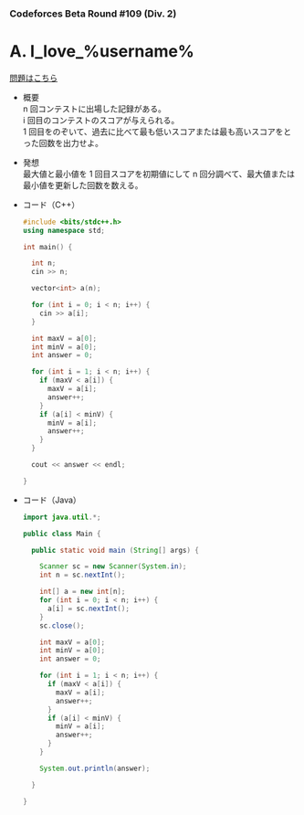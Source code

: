 ### Codeforces Beta Round #109 (Div. 2)

# A. I_love_%username%

  [問題はこちら](https://codeforces.com/problemset/problem/155/A)
  
- 概要<br>
  n 回コンテストに出場した記録がある。<br>
  i 回目のコンテストのスコアが与えられる。<br>
  1 回目をのぞいて、過去に比べて最も低いスコアまたは最も高いスコアをとった回数を出力せよ。
  
  
- 発想<br>
  最大値と最小値を 1 回目スコアを初期値にして n 回分調べて、最大値または最小値を更新した回数を数える。
  
  
- コード（C++）

  ```cpp
  #include <bits/stdc++.h>
  using namespace std;

  int main() {

    int n;
    cin >> n;

    vector<int> a(n);

    for (int i = 0; i < n; i++) {
      cin >> a[i];
    }

    int maxV = a[0];
    int minV = a[0];
    int answer = 0;

    for (int i = 1; i < n; i++) {
      if (maxV < a[i]) {
        maxV = a[i];
        answer++;
      }
      if (a[i] < minV) {
        minV = a[i];
        answer++;
      }
    }

    cout << answer << endl;

  }
  ```
  
- コード（Java）

  ```java
  import java.util.*;

  public class Main {

    public static void main (String[] args) {

      Scanner sc = new Scanner(System.in);
      int n = sc.nextInt();

      int[] a = new int[n];
      for (int i = 0; i < n; i++) {
        a[i] = sc.nextInt();
      }
      sc.close();

      int maxV = a[0];
      int minV = a[0];
      int answer = 0;

      for (int i = 1; i < n; i++) {
        if (maxV < a[i]) {
          maxV = a[i];
          answer++;
        }
        if (a[i] < minV) {
          minV = a[i];
          answer++;
        }
      }

      System.out.println(answer);

    }

  }
  ```
    